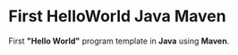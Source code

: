 # First HelloWorld Java Maven

First **"Hello World"** program template in **Java** using **Maven**.
